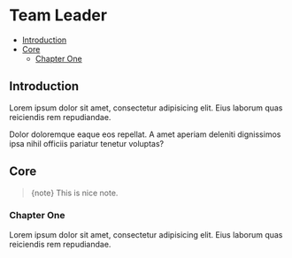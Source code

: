 # Team Leader

- [Introduction](#introduction)
- [Core](#core)
    - [Chapter One](#chapter-one)

<a name="introduction"></a>
## Introduction

Lorem ipsum dolor sit amet, consectetur adipisicing elit. Eius laborum quas reiciendis rem repudiandae. 

Dolor doloremque eaque eos repellat. A amet aperiam deleniti dignissimos ipsa nihil officiis pariatur tenetur voluptas?

<a name="core"></a>
## Core

> {note} This is nice note.

<a name="chapter-one"></a>
### Chapter One

Lorem ipsum dolor sit amet, consectetur adipisicing elit. Eius laborum quas reiciendis rem repudiandae. 
